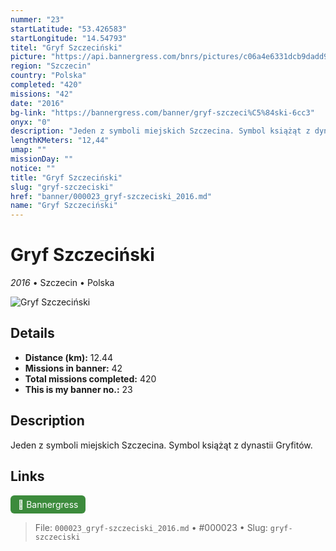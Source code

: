 ```yaml
---
nummer: "23"
startLatitude: "53.426583"
startLongitude: "14.54793"
titel: "Gryf Szczeciński"
picture: "https://api.bannergress.com/bnrs/pictures/c06a4e6331dcb9dadd919ff242cc385f"
region: "Szczecin"
country: "Polska"
completed: "420"
missions: "42"
date: "2016"
bg-link: "https://bannergress.com/banner/gryf-szczeci%C5%84ski-6cc3"
onyx: "0"
description: "Jeden z symboli miejskich Szczecina. Symbol książąt z dynastii Gryfitów."
lengthKMeters: "12,44"
umap: ""
missionDay: ""
notice: ""
title: "Gryf Szczeciński"
slug: "gryf-szczeciski"
href: "banner/000023_gryf-szczeciski_2016.md"
name: "Gryf Szczeciński"
---
```

# Gryf Szczeciński

*2016* • Szczecin • Polska

![Gryf Szczeciński](https://api.bannergress.com/bnrs/pictures/c06a4e6331dcb9dadd919ff242cc385f)



## Details
- **Distance (km):** 12.44
- **Missions in banner:** 42
- **Total missions completed:** 420
- **This is my banner no.:** 23



## Description
Jeden z symboli miejskich Szczecina. Symbol książąt z dynastii Gryfitów.



## Links
<a href="https://bannergress.com/banner/gryf-szczeci%C5%84ski-6cc3" target="_blank" style="display:inline-block;margin-right:8px;padding:6px 12px;background:#3c8b3c;color:#fff;text-decoration:none;border-radius:6px;">🔗 Bannergress</a>



> File: `000023_gryf-szczeciski_2016.md`
> • #000023
> • Slug: `gryf-szczeciski`
